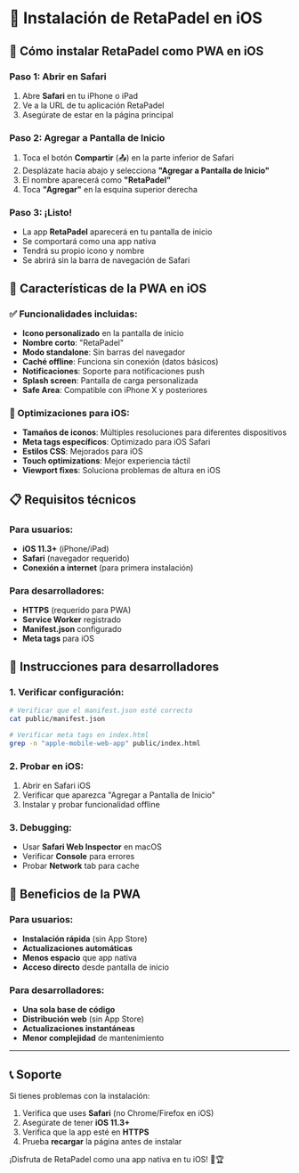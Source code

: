 # 📱 Instalación de RetaPadel en iOS

## 🍎 Cómo instalar RetaPadel como PWA en iOS

### Paso 1: Abrir en Safari
1. Abre **Safari** en tu iPhone o iPad
2. Ve a la URL de tu aplicación RetaPadel
3. Asegúrate de estar en la página principal

### Paso 2: Agregar a Pantalla de Inicio
1. Toca el botón **Compartir** (📤) en la parte inferior de Safari
2. Desplázate hacia abajo y selecciona **"Agregar a Pantalla de Inicio"**
3. El nombre aparecerá como **"RetaPadel"**
4. Toca **"Agregar"** en la esquina superior derecha

### Paso 3: ¡Listo!
- La app **RetaPadel** aparecerá en tu pantalla de inicio
- Se comportará como una app nativa
- Tendrá su propio icono y nombre
- Se abrirá sin la barra de navegación de Safari

## 🔧 Características de la PWA en iOS

### ✅ Funcionalidades incluidas:
- **Icono personalizado** en la pantalla de inicio
- **Nombre corto**: "RetaPadel"
- **Modo standalone**: Sin barras del navegador
- **Caché offline**: Funciona sin conexión (datos básicos)
- **Notificaciones**: Soporte para notificaciones push
- **Splash screen**: Pantalla de carga personalizada
- **Safe Area**: Compatible con iPhone X y posteriores

### 🎨 Optimizaciones para iOS:
- **Tamaños de iconos**: Múltiples resoluciones para diferentes dispositivos
- **Meta tags específicos**: Optimizado para iOS Safari
- **Estilos CSS**: Mejorados para iOS
- **Touch optimizations**: Mejor experiencia táctil
- **Viewport fixes**: Soluciona problemas de altura en iOS

## 📋 Requisitos técnicos

### Para usuarios:
- **iOS 11.3+** (iPhone/iPad)
- **Safari** (navegador requerido)
- **Conexión a internet** (para primera instalación)

### Para desarrolladores:
- **HTTPS** (requerido para PWA)
- **Service Worker** registrado
- **Manifest.json** configurado
- **Meta tags** para iOS

## 🚀 Instrucciones para desarrolladores

### 1. Verificar configuración:
```bash
# Verificar que el manifest.json esté correcto
cat public/manifest.json

# Verificar meta tags en index.html
grep -n "apple-mobile-web-app" public/index.html
```

### 2. Probar en iOS:
1. Abrir en Safari iOS
2. Verificar que aparezca "Agregar a Pantalla de Inicio"
3. Instalar y probar funcionalidad offline

### 3. Debugging:
- Usar **Safari Web Inspector** en macOS
- Verificar **Console** para errores
- Probar **Network** tab para cache

## 🎯 Beneficios de la PWA

### Para usuarios:
- **Instalación rápida** (sin App Store)
- **Actualizaciones automáticas**
- **Menos espacio** que app nativa
- **Acceso directo** desde pantalla de inicio

### Para desarrolladores:
- **Una sola base de código**
- **Distribución web** (sin App Store)
- **Actualizaciones instantáneas**
- **Menor complejidad** de mantenimiento

---

## 📞 Soporte

Si tienes problemas con la instalación:
1. Verifica que uses **Safari** (no Chrome/Firefox en iOS)
2. Asegúrate de tener **iOS 11.3+**
3. Verifica que la app esté en **HTTPS**
4. Prueba **recargar** la página antes de instalar

¡Disfruta de RetaPadel como una app nativa en tu iOS! 🎾🏆
